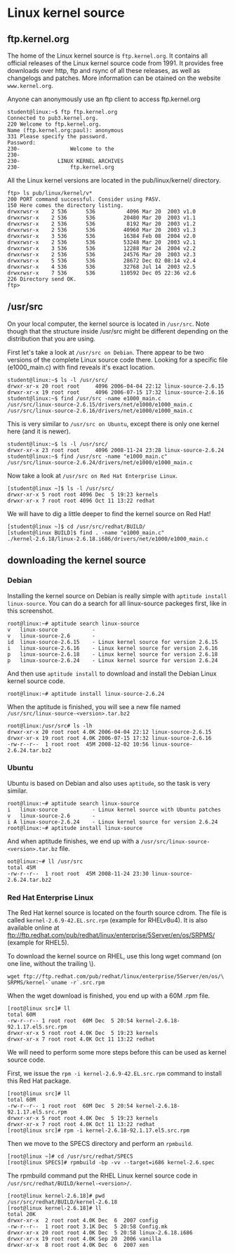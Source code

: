# Linux kernel source

## ftp.kernel.org

The home of the Linux kernel source is `ftp.kernel.org`.
It contains all official releases of the Linux kernel source code from
1991. It provides free downloads over http, ftp and rsync of all these
releases, as well as changelogs and patches. More information can be
otained on the website `www.kernel.org`.

Anyone can anonymously use an ftp client to access ftp.kernel.org

    student@linux:~$ ftp ftp.kernel.org
    Connected to pub3.kernel.org.
    220 Welcome to ftp.kernel.org.
    Name (ftp.kernel.org:paul): anonymous
    331 Please specify the password.
    Password:
    230-                Welcome to the
    230-
    230-            LINUX KERNEL ARCHIVES
    230-                ftp.kernel.org

All the Linux kernel versions are located in the pub/linux/kernel/
directory.

    ftp> ls pub/linux/kernel/v*
    200 PORT command successful. Consider using PASV.
    150 Here comes the directory listing.
    drwxrwsr-x    2 536      536          4096 Mar 20  2003 v1.0
    drwxrwsr-x    2 536      536         20480 Mar 20  2003 v1.1
    drwxrwsr-x    2 536      536          8192 Mar 20  2003 v1.2
    drwxrwsr-x    2 536      536         40960 Mar 20  2003 v1.3
    drwxrwsr-x    3 536      536         16384 Feb 08  2004 v2.0
    drwxrwsr-x    2 536      536         53248 Mar 20  2003 v2.1
    drwxrwsr-x    3 536      536         12288 Mar 24  2004 v2.2
    drwxrwsr-x    2 536      536         24576 Mar 20  2003 v2.3
    drwxrwsr-x    5 536      536         28672 Dec 02 08:14 v2.4
    drwxrwsr-x    4 536      536         32768 Jul 14  2003 v2.5
    drwxrwsr-x    7 536      536        110592 Dec 05 22:36 v2.6
    226 Directory send OK.
    ftp>

## /usr/src

On your local computer, the kernel source is located in
`/usr/src`. Note though that the structure inside /usr/src
might be different depending on the distribution that you are using.

First let\'s take a look at `/usr/src on Debian`. There appear to be two
versions of the complete Linux source code there. Looking for a specific
file (e1000_main.c) with find reveals it\'s exact location.

    student@linux:~$ ls -l /usr/src/
    drwxr-xr-x 20 root root     4096 2006-04-04 22:12 linux-source-2.6.15
    drwxr-xr-x 19 root root     4096 2006-07-15 17:32 linux-source-2.6.16
    student@linux:~$ find /usr/src -name e1000_main.c
    /usr/src/linux-source-2.6.15/drivers/net/e1000/e1000_main.c
    /usr/src/linux-source-2.6.16/drivers/net/e1000/e1000_main.c

This is very similar to `/usr/src on Ubuntu`, except there is only one
kernel here (and it is newer).

    student@linux:~$ ls -l /usr/src/
    drwxr-xr-x 23 root root     4096 2008-11-24 23:28 linux-source-2.6.24
    student@linux:~$ find /usr/src -name "e1000_main.c"
    /usr/src/linux-source-2.6.24/drivers/net/e1000/e1000_main.c

Now take a look at `/usr/src on Red Hat Enterprise Linux`.

    [student@linux ~]$ ls -l /usr/src/
    drwxr-xr-x 5 root root 4096 Dec  5 19:23 kernels
    drwxr-xr-x 7 root root 4096 Oct 11 13:22 redhat

We will have to dig a little deeper to find the kernel source on Red
Hat!

    [student@linux ~]$ cd /usr/src/redhat/BUILD/
    [student@linux BUILD]$ find . -name "e1000_main.c"
    ./kernel-2.6.18/linux-2.6.18.i686/drivers/net/e1000/e1000_main.c

## downloading the kernel source

### Debian

Installing the kernel source on Debian is really simple with
`aptitude install linux-source`. You can do a search for
all linux-source packeges first, like in this screenshot.

    root@linux:~# aptitude search linux-source
    v   linux-source           -
    v   linux-source-2.6       -
    id  linux-source-2.6.15    - Linux kernel source for version 2.6.15
    i   linux-source-2.6.16    - Linux kernel source for version 2.6.16
    p   linux-source-2.6.18    - Linux kernel source for version 2.6.18
    p   linux-source-2.6.24    - Linux kernel source for version 2.6.24

And then use `aptitude install` to download and install the Debian Linux
kernel source code.

    root@linux:~# aptitude install linux-source-2.6.24

When the aptitude is finished, you will see a new file named
`/usr/src/linux-source-<version>.tar.bz2`

    root@linux:/usr/src# ls -lh
    drwxr-xr-x 20 root root 4.0K 2006-04-04 22:12 linux-source-2.6.15
    drwxr-xr-x 19 root root 4.0K 2006-07-15 17:32 linux-source-2.6.16
    -rw-r--r--  1 root root  45M 2008-12-02 10:56 linux-source-2.6.24.tar.bz2

### Ubuntu

Ubuntu is based on Debian and also uses `aptitude`, so the task is very
similar.

    root@linux:~# aptitude search linux-source
    i   linux-source           - Linux kernel source with Ubuntu patches
    v   linux-source-2.6       -
    i A linux-source-2.6.24    - Linux kernel source for version 2.6.24
    root@linux:~# aptitude install linux-source

And when aptitude finishes, we end up with a
`/usr/src/linux-source-<version>.tar.bz` file.

    oot@linux:~# ll /usr/src
    total 45M
    -rw-r--r--  1 root root  45M 2008-11-24 23:30 linux-source-2.6.24.tar.bz2

### Red Hat Enterprise Linux

The Red Hat kernel source is located on the fourth source cdrom. The
file is called `kernel-2.6.9-42.EL.src.rpm` (example for RHELv8u4). It
is also available online at
ftp://ftp.redhat.com/pub/redhat/linux/enterprise/5Server/en/os/SRPMS/
(example for RHEL5).

To download the kernel source on RHEL, use this long wget command (on
one line, without the trailing \\).

    wget ftp://ftp.redhat.com/pub/redhat/linux/enterprise/5Server/en/os/\
    SRPMS/kernel-`uname -r`.src.rpm

When the wget download is finished, you end up with a 60M .rpm file.

    [root@linux src]# ll
    total 60M
    -rw-r--r-- 1 root root  60M Dec  5 20:54 kernel-2.6.18-92.1.17.el5.src.rpm
    drwxr-xr-x 5 root root 4.0K Dec  5 19:23 kernels
    drwxr-xr-x 7 root root 4.0K Oct 11 13:22 redhat

We will need to perform some more steps before this can be used as
kernel source code.

First, we issue the `rpm -i kernel-2.6.9-42.EL.src.rpm` command to
install this Red Hat package.

    [root@linux src]# ll
    total 60M
    -rw-r--r-- 1 root root  60M Dec  5 20:54 kernel-2.6.18-92.1.17.el5.src.rpm
    drwxr-xr-x 5 root root 4.0K Dec  5 19:23 kernels
    drwxr-xr-x 7 root root 4.0K Oct 11 13:22 redhat
    [root@linux src]# rpm -i kernel-2.6.18-92.1.17.el5.src.rpm

Then we move to the SPECS directory and perform an `rpmbuild`.

    [root@linux ~]# cd /usr/src/redhat/SPECS
    [root@linux SPECS]# rpmbuild -bp -vv --target=i686 kernel-2.6.spec

The rpmbuild command put the RHEL Linux kernel source code in
`/usr/src/redhat/BUILD/kernel-<version>/`.

    [root@linux kernel-2.6.18]# pwd
    /usr/src/redhat/BUILD/kernel-2.6.18
    [root@linux kernel-2.6.18]# ll
    total 20K
    drwxr-xr-x  2 root root 4.0K Dec  6  2007 config
    -rw-r--r--  1 root root 3.1K Dec  5 20:58 Config.mk
    drwxr-xr-x 20 root root 4.0K Dec  5 20:58 linux-2.6.18.i686
    drwxr-xr-x 19 root root 4.0K Sep 20  2006 vanilla
    drwxr-xr-x  8 root root 4.0K Dec  6  2007 xen

